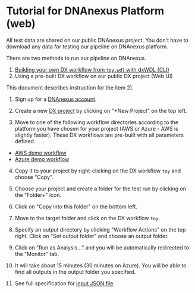 Tutorial for DNAnexus Platform (web)
====================================

All test data are shared on our public DNAnexus project. You don't have to download any data for testing our pipeline on DNAnexus platform.

There are two methods to run our pipeline on DNAnexus.

1) [Building your own DX workflow from `toy.wdl` with dxWDL (CLI)](tutorial_dx_cli.md)
2) Using a pre-built DX workflow on our public DX project (Web UI)

This document describes instruction for the item 2).

1. Sign up for a [DNAnexus account](https://platform.dnanexus.com/register).

2. Create a new [DX project](https://platform.dnanexus.com/projects) by clicking on "+New Project" on the top left.

3. Move to one of the following workflow directories according to the platform you have chosen for your project (AWS or Azure - AWS is slightly faster). These DX workflows are pre-built with all parameters defined.

* [AWS demo workflow](https://platform.dnanexus.com/projects/BKpvFg00VBPV975PgJ6Q03v6/data/Demo/workflows)
* [Azure demo workflow](https://platform.dnanexus.com/projects/F6K911Q9xyfgJ36JFzv03Z5J/data/Demo/workflows)

4. Copy it to your project by right-clicking on the DX workflow `toy` and choose "Copy". 

5. Choose your project and create a folder for the test run by clicking on the "Folder+" icon.

6. Click on "Copy into this folder" on the bottom left.

7. Move to the target folder and click on the DX workflow `toy`.

9. Specify an output directory by clicking "Workflow Actions" on the top right. Click on "Set output folder" and choose an output folder.

10. Click on "Run as Analysis..." and you will be automatically redirected to the "Monitor" tab.

11. It will take about 15 minutes (30 minutes on Azure). You will be able to find all outputs in the output folder you specified.

11. See full specification for [input JSON file](input.md).
